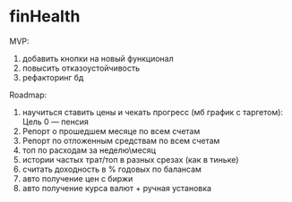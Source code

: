 # finHealth

MVP:
1. добавить кнопки на новый функционал
2. повысить отказоустойчивость
3. рефакторинг бд

Roadmap:
1. научиться ставить цены и чекать прогресс (мб график с таргетом): Цель 0 — пенсия
2. Репорт о прошедшем месяце по всем счетам
3. Репорт по отложенным средствам по всем счетам
4. топ по расходам за неделю\месяц
5. истории частых трат/топ в разных срезах (как в тиньке)
6. считать доходность в % годовых по балансам
7. авто получение цен с биржи
8. авто получение курса валют + ручная установка
